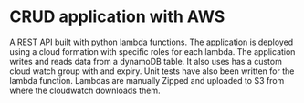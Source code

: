 # CRUD application with AWS

A REST API built with python lambda functions.
The application is deployed using a cloud formation with specific roles for each lambda.
The application writes and reads data from a dynamoDB table.
It also uses has a custom cloud watch group with and expiry.
Unit tests have also been written for the lambda function.
Lambdas are manually Zipped and uploaded to S3 from where the cloudwatch downloads them.


